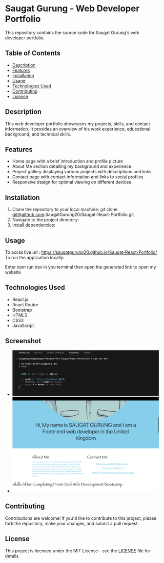# Saugat Gurung - Web Developer Portfolio

This repository contains the source code for Saugat Gurung's web developer portfolio.

## Table of Contents

- [Description](#description)
- [Features](#features)
- [Installation](#installation)
- [Usage](#usage)
- [Technologies Used](#technologies-used)
- [Contributing](#contributing)
- [License](#license)

## Description

This web developer portfolio showcases my projects, skills, and contact information. It provides an overview of his work experience, educational background, and technical skills.

## Features

- Home page with a brief introduction and profile picture
- About Me section detailing my background and experience
- Project gallery displaying various projects with descriptions and links
- Contact page with contact information and links to social profiles
- Responsive design for optimal viewing on different devices

## Installation

1. Clone the repository to your local machine: 
git clone git@github.com:SaugatGurung20/Saugat-React-Portfolio.git
2. Navigate to the project directory:
3. Install dependencies:

## Usage
To accss live url : https://saugatgurung20.github.io/Saugat-React-Portfolio/
To run the application locally:

Enter npm run dev in you terminal then open the generated link to open my website

## Technologies Used

- React.js
- React Router
- Bootstrap
- HTML5
- CSS3
- JavaScript

## Screenshot

- ![screenshot](./public/images/Screenshot%202024-02-22%20at%2019.43.02.png)
- ![screenshot](./public/images/Screenshot%202024-02-22%20at%2019.43.27.png)

## Contributing

Contributions are welcome! If you'd like to contribute to this project, please fork the repository, make your changes, and submit a pull request.

## License

This project is licensed under the MIT License - see the [LICENSE](LICENSE) file for details.